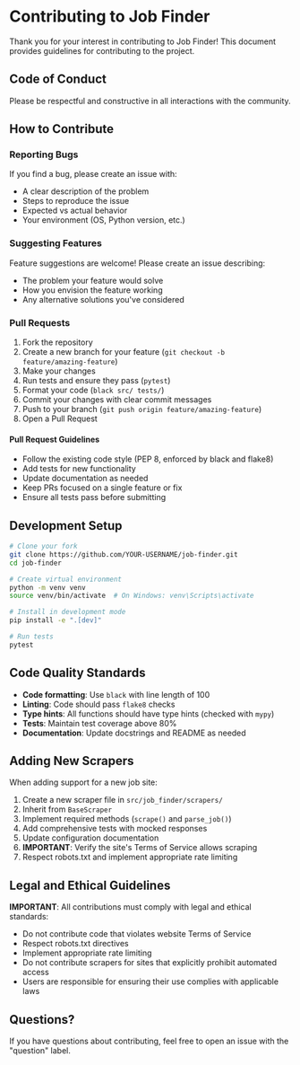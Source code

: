 # Contributing to Job Finder

Thank you for your interest in contributing to Job Finder! This document provides guidelines for contributing to the project.

## Code of Conduct

Please be respectful and constructive in all interactions with the community.

## How to Contribute

### Reporting Bugs

If you find a bug, please create an issue with:
- A clear description of the problem
- Steps to reproduce the issue
- Expected vs actual behavior
- Your environment (OS, Python version, etc.)

### Suggesting Features

Feature suggestions are welcome! Please create an issue describing:
- The problem your feature would solve
- How you envision the feature working
- Any alternative solutions you've considered

### Pull Requests

1. Fork the repository
2. Create a new branch for your feature (`git checkout -b feature/amazing-feature`)
3. Make your changes
4. Run tests and ensure they pass (`pytest`)
5. Format your code (`black src/ tests/`)
6. Commit your changes with clear commit messages
7. Push to your branch (`git push origin feature/amazing-feature`)
8. Open a Pull Request

#### Pull Request Guidelines

- Follow the existing code style (PEP 8, enforced by black and flake8)
- Add tests for new functionality
- Update documentation as needed
- Keep PRs focused on a single feature or fix
- Ensure all tests pass before submitting

## Development Setup

```bash
# Clone your fork
git clone https://github.com/YOUR-USERNAME/job-finder.git
cd job-finder

# Create virtual environment
python -m venv venv
source venv/bin/activate  # On Windows: venv\Scripts\activate

# Install in development mode
pip install -e ".[dev]"

# Run tests
pytest
```

## Code Quality Standards

- **Code formatting**: Use `black` with line length of 100
- **Linting**: Code should pass `flake8` checks
- **Type hints**: All functions should have type hints (checked with `mypy`)
- **Tests**: Maintain test coverage above 80%
- **Documentation**: Update docstrings and README as needed

## Adding New Scrapers

When adding support for a new job site:

1. Create a new scraper file in `src/job_finder/scrapers/`
2. Inherit from `BaseScraper`
3. Implement required methods (`scrape()` and `parse_job()`)
4. Add comprehensive tests with mocked responses
5. Update configuration documentation
6. **IMPORTANT**: Verify the site's Terms of Service allows scraping
7. Respect robots.txt and implement appropriate rate limiting

## Legal and Ethical Guidelines

**IMPORTANT**: All contributions must comply with legal and ethical standards:

- Do not contribute code that violates website Terms of Service
- Respect robots.txt directives
- Implement appropriate rate limiting
- Do not contribute scrapers for sites that explicitly prohibit automated access
- Users are responsible for ensuring their use complies with applicable laws

## Questions?

If you have questions about contributing, feel free to open an issue with the "question" label.
